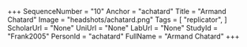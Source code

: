 +++
SequenceNumber = "10"
Anchor = "achatard"
Title = "Armand Chatard"
Image = "headshots/achatard.png"
Tags = [ "replicator", ]
ScholarUrl = "None"
UniUrl = "None"
LabUrl = "None"
StudyId = "Frank2005"
PersonId = "achatard"
FullName = "Armand Chatard"
+++